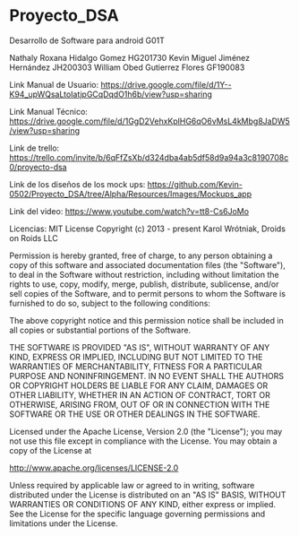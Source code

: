 # Proyecto_DSA

Desarrollo de Software para android G01T

Nathaly Roxana Hidalgo Gomez HG201730
Kevin Miguel Jiménez Hernández JH200303
William Obed Gutierrez Flores GF190083

Link Manual de Usuario:
https://drive.google.com/file/d/1Y--K94_upWQsaLtoIatjpGCqDqdO1h6b/view?usp=sharing

Link Manual Técnico:
https://drive.google.com/file/d/1GgD2VehxKplHG6qO6vMsL4kMbg8JaDW5/view?usp=sharing

Link de trello:
https://trello.com/invite/b/6qFfZsXb/d324dba4ab5df58d9a94a3c8190708c0/proyecto-dsa

Link de los diseños de los mock ups:
https://github.com/Kevin-0502/Proyecto_DSA/tree/Alpha/Resources/Images/Mockups_app

Link del video:
https://www.youtube.com/watch?v=tt8-Cs6JoMo

Licencias:
MIT License
Copyright (c) 2013 - present Karol Wrótniak, Droids on Roids LLC

Permission is hereby granted, free of charge, to any person obtaining a copy
of this software and associated documentation files (the "Software"), to deal
in the Software without restriction, including without limitation the rights
to use, copy, modify, merge, publish, distribute, sublicense, and/or sell
copies of the Software, and to permit persons to whom the Software is
furnished to do so, subject to the following conditions:

The above copyright notice and this permission notice shall be included in
all copies or substantial portions of the Software.

THE SOFTWARE IS PROVIDED "AS IS", WITHOUT WARRANTY OF ANY KIND, EXPRESS OR
IMPLIED, INCLUDING BUT NOT LIMITED TO THE WARRANTIES OF MERCHANTABILITY,
FITNESS FOR A PARTICULAR PURPOSE AND NONINFRINGEMENT.  IN NO EVENT SHALL THE
AUTHORS OR COPYRIGHT HOLDERS BE LIABLE FOR ANY CLAIM, DAMAGES OR OTHER
LIABILITY, WHETHER IN AN ACTION OF CONTRACT, TORT OR OTHERWISE, ARISING FROM,
OUT OF OR IN CONNECTION WITH THE SOFTWARE OR THE USE OR OTHER DEALINGS IN
THE SOFTWARE.

Licensed under the Apache License, Version 2.0 (the "License");
you may not use this file except in compliance with the License.
You may obtain a copy of the License at

   http://www.apache.org/licenses/LICENSE-2.0

Unless required by applicable law or agreed to in writing, software
distributed under the License is distributed on an "AS IS" BASIS,
WITHOUT WARRANTIES OR CONDITIONS OF ANY KIND, either express or implied.
See the License for the specific language governing permissions and
limitations under the License.

